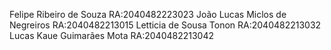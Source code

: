Felipe Ribeiro de Souza RA:2040482223023
João Lucas Miclos de Negreiros RA:2040482213015
Letticia de Sousa Tonon RA:2040482213032
Lucas Kaue Guimarães Mota RA:2040482213042